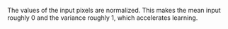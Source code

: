 The values of the input pixels are normalized. This makes the mean input roughly 0 and the variance roughly 1, which accelerates learning.
